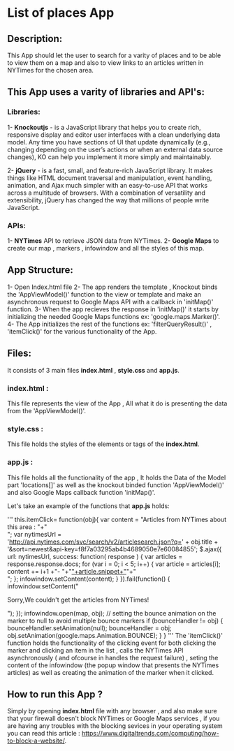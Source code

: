 # List of places App

## Description:
This App should let the user to search for a varity of places and to be able to view them on a map and also to view links to an articles written in NYTimes for the chosen area.

## This App uses a varity of libraries and API's:
### Libraries:
1- **Knockoutjs** - is a JavaScript library that helps you to create rich, responsive display and editor user interfaces with a clean underlying data model. Any time you have sections of UI that update dynamically (e.g., changing depending on the user’s actions or when an external data source changes), KO can help you implement it more simply and maintainably.

2- **jQuery** -  is a fast, small, and feature-rich JavaScript library. It makes things like HTML document traversal and manipulation, event handling, animation, and Ajax much simpler with an easy-to-use API that works across a multitude of browsers. With a combination of versatility and extensibility, jQuery has changed the way that millions of people write JavaScript.

### APIs:
1- **NYTimes** API to retrieve JSON data from NYTimes.
2- **Google Maps** to create our map , markers , infowindow and all the styles of this map.

## App Structure:
1- Open Index.html file
2- The app renders the template , Knockout binds the 'AppViewModel()' function to the view or template and make an asynchronous request to Google Maps API with a callback in 'initMap()' function.
3- When the app recieves the response in 'initMap()' it starts by initializing the needed Google Maps functions ex: 'google.maps.Marker()'.
4- The App initializes the rest of the functions ex: 'filterQueryResult()' , 'itemClick()' for the various functionality of the App.

## Files:

It consists of 3 main files **index.html** , **style.css** and **app.js**.

### index.html :

This file represents the view of the App , All what it do is presenting the data from the 'AppViewModel()'.

### style.css :

This file holds the styles of the elements or tags of the **index.html**.

### app.js :
This file holds all the functionality of the app , It holds the Data of the Model part 'locations[]' as well as the knockout binded function 'AppViewModel()' and also Google Maps callback function 'initMap()'.

Let's take an example of the functions that **app.js** holds:

''' 
this.itemClick= function(obj){
      var content = "Articles from NYTimes about this area : "+"<br>";
      var nytimesUrl = 'http://api.nytimes.com/svc/search/v2/articlesearch.json?q=' + obj.title + '&sort=newest&api-key=f8f7a03295ab4b4689050e7e60084855';
      $.ajax({
          url: nytimesUrl,
          success: function( response ) {
              var articles = response.response.docs;
              for (var i = 0; i < 5; i++) {
                  var article = articles[i];
                  content += i+1 +"- "+"<a href="+article.web_url+">"+article.snippet+"</a>"+"<br>";
              };
              infowindow.setContent(content);
          }
      }).fail(function() {
          infowindow.setContent("<p>Sorry,We couldn't get the articles from NYTimes!</p>");
      });
      infowindow.open(map, obj);
      // setting the bounce animation on the marker to null to avoid multiple bounce markers
      if (bounceHandler != obj) {
          bounceHandler.setAnimation(null);
          bounceHandler = obj;
          obj.setAnimation(google.maps.Animation.BOUNCE);
      }
  }
  '''
The 'itemClick()' function holds the functionality of the clicking event for both clicking the marker and clicking an item in the list , calls the NYTimes API asynchronously ( and ofcourse in handles the request failure) , seting the content of the infowindow (the popup window that presents the NYTimes articles) as well as creating the animation of the marker when it clicked.

## How to run this App ?
Simply by opening **index.html** file with any browser , and also make sure that your firewall doesn't block NYTimes or Google Maps services , if you are having any troubles with the blocking sevices in your operating system you can read this article : https://www.digitaltrends.com/computing/how-to-block-a-website/.